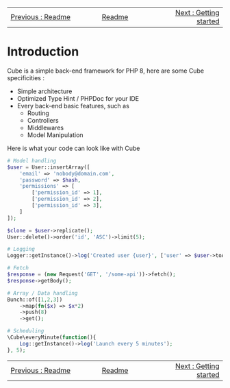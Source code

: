 <!-- menu --><table style='width:100%'><tr><td style='width: 33%'><div style="text-align: left"><a href="./README.md">Previous : Readme</a></div></td><td style='width: 33%; text-align: center'><div style="Center"><a href="./README.md"> Readme</a></div></td><td style='width: 33%'><div style="text-align: right"><a href="./102-getting-started.md">Next : Getting started</a></div></td></tr></table>

# Introduction

Cube is a simple back-end framework for PHP 8, here are some Cube specificities :
- Simple architecture
- Optimized Type Hint / PHPDoc for your IDE
- Every back-end basic features, such as
  - Routing
  - Controllers
  - Middlewares
  - Model Manipulation

Here is what your code can look like with Cube

```php
# Model handling
$user = User::insertArray([
    'email' => 'nobody@domain.com',
    'password' => $hash,
    'permissions' => [
        ['permission_id' => 1],
        ['permission_id' => 2],
        ['permission_id' => 3],
    ]
]);

$clone = $user->replicate();
User::delete()->order('id', 'ASC')->limit(5);

# Logging
Logger::getInstance()->log('Created user {user}', ['user' => $user->toArray()]);

# Fetch
$response = (new Request('GET', '/some-api'))->fetch();
$response->getBody();

# Array / Data handling
Bunch::of([1,2,3])
    ->map(fn($x) => $x*2)
    ->push(8)
    ->get();

# Scheduling
\Cube\everyMinute(function(){
    Log::getInstance()->log('Launch every 5 minutes');
}, 5);
```


<!-- menu --><table style='width:100%'><tr><td style='width: 33%'><div style="text-align: left"><a href="./README.md">Previous : Readme</a></div></td><td style='width: 33%; text-align: center'><div style="Center"><a href="./README.md"> Readme</a></div></td><td style='width: 33%'><div style="text-align: right"><a href="./102-getting-started.md">Next : Getting started</a></div></td></tr></table>
